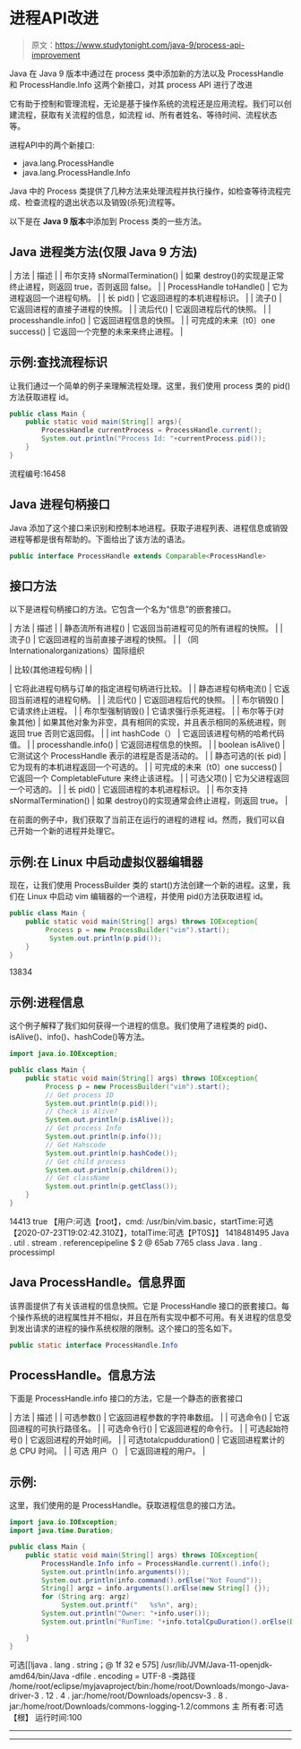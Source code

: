 # 进程API改进

> 原文：<https://www.studytonight.com/java-9/process-api-improvement>

Java 在 Java 9 版本中通过在 process 类中添加新的方法以及 ProcessHandle 和 ProcessHandle.Info 这两个新接口，对其 process API 进行了改进

它有助于控制和管理流程，无论是基于操作系统的流程还是应用流程。我们可以创建流程，获取有关流程的信息，如流程 id、所有者姓名、等待时间、流程状态等。

进程API中的两个新接口:

*   java.lang.ProcessHandle
*   java.lang.ProcessHandle.Info

Java 中的 Process 类提供了几种方法来处理流程并执行操作，如检查等待流程完成、检查流程的退出状态以及销毁(杀死)流程等。

以下是在 **Java 9 版本**中添加到 Process 类的一些方法。

## Java 进程类方法(仅限 Java 9 方法)

| 方法 | 描述 |
| 布尔支持 sNormalTermination() | 如果 destroy()的实现是正常终止进程，则返回 true，否则返回 false。 |
| ProcessHandle toHandle() | 它为进程返回一个进程句柄。 |
| 长 pid() | 它返回进程的本机进程标识。 |
| 流<processhandle>子()</processhandle> | 它返回进程的直接子进程的快照。 |
| 流<processhandle>后代()</processhandle> | 它返回进程后代的快照。 |
| processhandle.info() | 它返回进程信息的快照。 |
| 可完成的未来〔t0〕one success() | 它返回一个完整的未来<process>来终止进程。</process> |

## 示例:查找流程标识

让我们通过一个简单的例子来理解流程处理。这里，我们使用 process 类的 pid()方法获取进程 id。

```java
public class Main { 
	public static void main(String[] args){
		ProcessHandle currentProcess = ProcessHandle.current();
        System.out.println("Process Id: "+currentProcess.pid());    
	}
}
```

流程编号:16458

## Java 进程句柄接口

Java 添加了这个接口来识别和控制本地进程。获取子进程列表、进程信息或销毁进程等都是很有帮助的。下面给出了该方法的语法。

```java
public interface ProcessHandle extends Comparable<ProcessHandle>
```

## 接口方法

以下是进程句柄接口的方法。它包含一个名为“信息”的嵌套接口。

| 方法 | 描述 |
| 静态流<processhandle>所有进程()</processhandle> | 它返回当前进程可见的所有进程的快照。 |
| 流<processhandle>子()</processhandle> | 它返回进程的当前直接子进程的快照。 |
| （同 Internationalorganizations）国际组织

&#124; 比较(其他进程句柄) &#124;  &#124;

 | 它将此进程句柄与订单的指定进程句柄进行比较。 |
| 静态进程句柄电流() | 它返回当前进程的进程句柄。 |
| 流<processhandle>后代()</processhandle> | 它返回进程后代的快照。 |
| 布尔销毁() | 它请求终止进程。 |
| 布尔型强制销毁() | 它请求强行杀死进程。 |
| 布尔等于(对象其他) | 如果其他对象为非空，具有相同的实现，并且表示相同的系统进程，则返回 true 否则它返回假。 |
| int hashCode（） | 它返回该进程句柄的哈希代码值。 |
| processhandle.info() | 它返回进程信息的快照。 |
| boolean isAlive() | 它测试这个 ProcessHandle 表示的进程是否是活动的。 |
| 静态可选<processhandle>的(长 pid)</processhandle> | 它为现有的本机进程返回一个可选的<processhandle>。</processhandle> |
| 可完成的未来〔t0〕one success() | 它返回一个 CompletableFuture <processhandle>来终止该进程。</processhandle> |
| 可选<processhandle>父项()</processhandle> | 它为父进程返回一个可选的<processhandle>。</processhandle> |
| 长 pid() | 它返回进程的本机进程标识。 |
| 布尔支持 sNormalTermination() | 如果 destroy()的实现通常会终止进程，则返回 true。 |

在前面的例子中，我们获取了当前正在运行的进程的进程 id。然而，我们可以自己开始一个新的进程并处理它。

## 示例:在 Linux 中启动虚拟仪器编辑器

现在，让我们使用 ProcessBuilder 类的 start()方法创建一个新的进程。这里，我们在 Linux 中启动 vim 编辑器的一个进程，并使用 pid()方法获取进程 id。

```java
public class Main { 
	public static void main(String[] args) throws IOException{
		 Process p = new ProcessBuilder("vim").start();
	      System.out.println(p.pid()); 
	}
}
```

13834

## 示例:进程信息

这个例子解释了我们如何获得一个进程的信息。我们使用了进程类的 pid()、isAlive()、info()、hashCode()等方法。

```java
import java.io.IOException;

public class Main { 
	public static void main(String[] args) throws IOException{
		 Process p = new ProcessBuilder("vim").start();
		 // Get process ID
	     System.out.println(p.pid());
	     // Check is Alive?
	     System.out.println(p.isAlive());
	     // Get process Info
	     System.out.println(p.info());
	     // Get Hahscode
	     System.out.println(p.hashCode());
	     // Get child process
	     System.out.println(p.children());
	     // Get className
	     System.out.println(p.getClass());
	}
}
```

14413
true
【用户:可选【root】，cmd: /usr/bin/vim.basic，startTime:可选【2020-07-23T19:02:42.310Z】，totalTime:可选【PT0S】】
1418481495
Java . util . stream . referencepipeline $ 2 @ 65ab 7765
class Java . lang . processimpl

## Java ProcessHandle。信息界面

该界面提供了有关该进程的信息快照。它是 ProcessHandle 接口的嵌套接口。每个操作系统的进程属性并不相似，并且在所有实现中都不可用。有关进程的信息受到发出请求的进程的操作系统权限的限制。这个接口的签名如下。

```java
public static interface ProcessHandle.Info
```

## ProcessHandle。信息方法

下面是 ProcessHandle.info 接口的方法，它是一个静态的嵌套接口

| 方法 | 描述 |
| 可选<string>参数()</string> | 它返回进程参数的字符串数组。 |
| 可选<string>命令()</string> | 它返回进程的可执行路径名。 |
| 可选<string>命令行()</string> | 它返回进程的命令行。 |
| 可选<instant>起始符号()</instant> | 它返回进程的开始时间。 |
| 可选<duration>totalcpudduration()</duration> | 它返回进程累计的总 CPU 时间。 |
| 可选 <string>用户（）</string> | 它返回进程的用户。 |

## 示例:

这里，我们使用的是 ProcessHandle。获取进程信息的接口方法。

```java
import java.io.IOException;
import java.time.Duration;

public class Main { 
	public static void main(String[] args) throws IOException{
		ProcessHandle.Info info = ProcessHandle.current().info();
		System.out.println(info.arguments());
		System.out.println(info.command().orElse("Not Found"));
		String[] argz = info.arguments().orElse(new String[] {});
		for (String arg: argz)
	         System.out.printf("   %s%n", arg);
		System.out.println("Owner: "+info.user());
		System.out.println("RunTime: "+info.totalCpuDuration().orElse(Duration.ofMillis(0)).toMillis());

	}
}
```

可选[[ljava . lang . string；@ 1f 32 e 575]
/usr/lib/JVM/Java-11-openjdk-amd64/bin/Java
-dfile . encoding = UTF-8
-类路径
/home/root/eclipse/myjavaproject/bin:/home/root/Downloads/mongo-Java-driver-3 . 12 . 4 . jar:/home/root/Downloads/opencsv-3 . 8 . jar:/home/root/Downloads/commons-logging-1.2/commons 主
所有者:可选【根】
运行时间:100

* * *

* * *